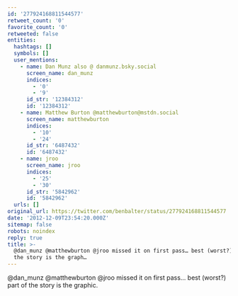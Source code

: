 ```yaml
---
id: '277924168811544577'
retweet_count: '0'
favorite_count: '0'
retweeted: false
entities:
  hashtags: []
  symbols: []
  user_mentions:
    - name: Dan Munz also @ danmunz.bsky.social
      screen_name: dan_munz
      indices:
        - '0'
        - '9'
      id_str: '12384312'
      id: '12384312'
    - name: Matthew Burton @matthewburton@mstdn.social
      screen_name: matthewburton
      indices:
        - '10'
        - '24'
      id_str: '6487432'
      id: '6487432'
    - name: jroo
      screen_name: jroo
      indices:
        - '25'
        - '30'
      id_str: '5842962'
      id: '5842962'
  urls: []
original_url: https://twitter.com/benbalter/status/277924168811544577
date: '2012-12-09T23:54:20.000Z'
sitemap: false
robots: noindex
reply: true
title: >-
  @dan_munz @matthewburton @jroo missed it on first pass… best (worst?) part of
  the story is the graph…
---
```


@dan_munz @matthewburton @jroo missed it on first pass… best (worst?) part of the story is the graphic.